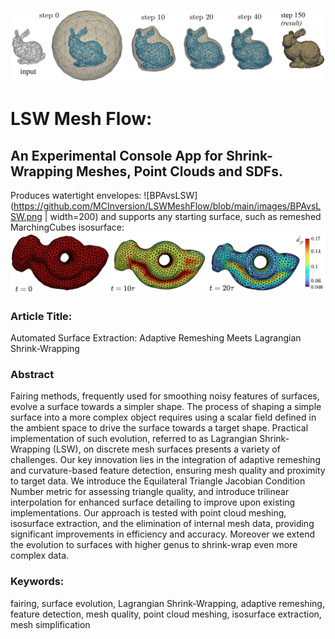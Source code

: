 ![TitlePicBunnyPtCloud](https://github.com/MCInversion/LSWMeshFlow/blob/main/images/TitlePicBunnyPtCloud.png)

# LSW Mesh Flow:
## An Experimental Console App for Shrink-Wrapping Meshes, Point Clouds and SDFs.

Produces watertight envelopes:
![BPAvsLSW](https://github.com/MCInversion/LSWMeshFlow/blob/main/images/BPAvsLSW.png | width=200)
and supports any starting surface, such as remeshed MarchingCubes isosurface:
![RockerArmShrinkWrap](https://github.com/MCInversion/LSWMeshFlow/blob/main/images/RockerArmShrinkWrap.png)

### Article Title:
Automated Surface Extraction: Adaptive Remeshing Meets Lagrangian Shrink-Wrapping

### Abstract
Fairing methods, frequently used for smoothing noisy features of surfaces, evolve a surface towards a simpler shape. The process of shaping a simple surface into a more complex object requires using a scalar field defined in the ambient space to drive the surface towards a target shape. Practical implementation of such evolution, referred to as Lagrangian Shrink-Wrapping (LSW), on discrete mesh surfaces presents a variety of challenges. Our key innovation lies in the integration of adaptive remeshing and curvature-based feature detection, ensuring mesh quality and proximity to target data. We introduce the Equilateral Triangle Jacobian Condition Number metric for assessing triangle quality, and introduce trilinear interpolation for enhanced surface detailing to improve upon existing implementations. Our approach is tested with point cloud meshing, isosurface extraction, and the elimination of internal mesh data, providing significant improvements in efficiency and accuracy. Moreover we extend the evolution to surfaces with higher genus to shrink-wrap even more complex data.	

### Keywords:
fairing, surface evolution, Lagrangian Shrink-Wrapping, adaptive remeshing, feature detection, mesh quality, point cloud meshing, isosurface extraction, mesh simplification
